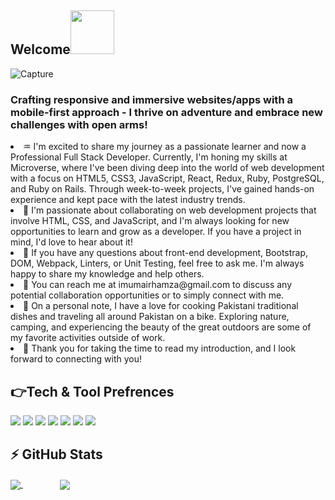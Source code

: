 <h2>Welcome<img src="https://media.giphy.com/media/26Fxy3Iz1ari8oytO/giphy.gif" width="70"></h2>

![Capture](https://user-images.githubusercontent.com/122353030/230446660-49fddd2a-b17b-4a72-9ed6-42a8f8c7ebf2.JPG)

### Crafting responsive and immersive websites/apps with a mobile-first approach - I thrive on adventure and embrace new challenges with open arms!



<li> ♒ I'm excited to share my journey as a passionate learner and now a Professional Full Stack Developer. Currently, I'm honing my skills at Microverse, where I've been diving deep into the world of web development with a focus on HTML5, CSS3, JavaScript, React, Redux, Ruby, PostgreSQL, and Ruby on Rails. Through week-to-week projects, I've gained hands-on experience and kept pace with the latest industry trends.</li>

<li> 🌳 I'm passionate about collaborating on web development projects that involve HTML, CSS, and JavaScript, and I'm always looking for new opportunities to learn and grow as a developer. If you have a project in mind, I'd love to hear about it!</li>

<li> 💐 If you have any questions about front-end development, Bootstrap, DOM, Webpack, Linters, or Unit Testing, feel free to ask me. I'm always happy to share my knowledge and help others.</li>

<li> 📧 You can reach me at imumairhamza@gmail.com to discuss any potential collaboration opportunities or to simply connect with me.</li>

<li> 🚦 On a personal note, I have a love for cooking Pakistani traditional dishes and traveling all around Pakistan on a bike. Exploring nature, camping, and experiencing the beauty of the great outdoors are some of my favorite activities outside of work.</li>
<li> 🌼 Thank you for taking the time to read my introduction, and I look forward to connecting with you!</li>


<h2>👉Tech & Tool Prefrences</h2>

<img src = "https://img.shields.io/badge/-HTML5-E34F26?style=flat&logo=html5&logoColor=white"> <img src = "https://img.shields.io/badge/-CSS3-1572B6?style=flat&logo=css3&logoColor=white">
<img src="https://img.shields.io/badge/-Bootstrap-563D7C?style=flat&logo=bootstrap&logoColor=white">
<img src="https://img.shields.io/badge/-JavaScript-eed718?style=flat&logo=javascript&logoColor=ffffff">
<img src="https://img.shields.io/badge/-Sass-cc6699?style=flat&logo=sass&logoColor=ffffff">
<img src="http://img.shields.io/badge/-Github-000000?style=flat&logo=github&logoColor=FFFFFF">
<img src="http://img.shields.io/badge/-VS%20Code-007ACC?style=flat&logo=visual%20studio%20code&logoColor=white">

<h2>⚡ GitHub Stats</h2>

<div>
  <a href="https://github.com/emhamza/github-readme-stats">
    <img align="center" src="https://github-readme-stats.vercel.app/api?username=emhamza&show_icons=true&theme=cobalt" />
  </a>
  &nbsp;&nbsp;&nbsp;&nbsp;
  &nbsp;&nbsp;&nbsp;&nbsp;
  &nbsp;&nbsp;&nbsp;&nbsp;
  <a href="https://github.com/emhamza/My-portfolio-site">
    <img align="center" src="https://github-readme-stats.vercel.app/api/top-langs/?username=emhamza" />
  </a>
</div>


